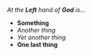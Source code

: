 _At the __Left__ hand of **God** is..._

- **Something**
- *Another thing*
- _Yet another thing_
- **One last thing**
